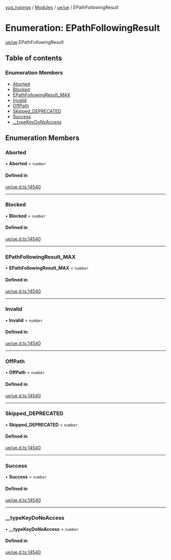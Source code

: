 [yug_typings](../README.md) / [Modules](../modules.md) / [ue/ue](../modules/ue_ue.md) / EPathFollowingResult

# Enumeration: EPathFollowingResult

[ue/ue](../modules/ue_ue.md).EPathFollowingResult

## Table of contents

### Enumeration Members

- [Aborted](ue_ue.EPathFollowingResult.md#aborted)
- [Blocked](ue_ue.EPathFollowingResult.md#blocked)
- [EPathFollowingResult\_MAX](ue_ue.EPathFollowingResult.md#epathfollowingresult_max)
- [Invalid](ue_ue.EPathFollowingResult.md#invalid)
- [OffPath](ue_ue.EPathFollowingResult.md#offpath)
- [Skipped\_DEPRECATED](ue_ue.EPathFollowingResult.md#skipped_deprecated)
- [Success](ue_ue.EPathFollowingResult.md#success)
- [\_\_typeKeyDoNoAccess](ue_ue.EPathFollowingResult.md#__typekeydonoaccess)

## Enumeration Members

### Aborted

• **Aborted** = `number`

#### Defined in

[ue/ue.d.ts:14540](https://github.com/YugMetaverse/yug_typings/blob/25cad34/ue/ue.d.ts#L14540)

___

### Blocked

• **Blocked** = `number`

#### Defined in

[ue/ue.d.ts:14540](https://github.com/YugMetaverse/yug_typings/blob/25cad34/ue/ue.d.ts#L14540)

___

### EPathFollowingResult\_MAX

• **EPathFollowingResult\_MAX** = `number`

#### Defined in

[ue/ue.d.ts:14540](https://github.com/YugMetaverse/yug_typings/blob/25cad34/ue/ue.d.ts#L14540)

___

### Invalid

• **Invalid** = `number`

#### Defined in

[ue/ue.d.ts:14540](https://github.com/YugMetaverse/yug_typings/blob/25cad34/ue/ue.d.ts#L14540)

___

### OffPath

• **OffPath** = `number`

#### Defined in

[ue/ue.d.ts:14540](https://github.com/YugMetaverse/yug_typings/blob/25cad34/ue/ue.d.ts#L14540)

___

### Skipped\_DEPRECATED

• **Skipped\_DEPRECATED** = `number`

#### Defined in

[ue/ue.d.ts:14540](https://github.com/YugMetaverse/yug_typings/blob/25cad34/ue/ue.d.ts#L14540)

___

### Success

• **Success** = `number`

#### Defined in

[ue/ue.d.ts:14540](https://github.com/YugMetaverse/yug_typings/blob/25cad34/ue/ue.d.ts#L14540)

___

### \_\_typeKeyDoNoAccess

• **\_\_typeKeyDoNoAccess** = `number`

#### Defined in

[ue/ue.d.ts:14540](https://github.com/YugMetaverse/yug_typings/blob/25cad34/ue/ue.d.ts#L14540)
